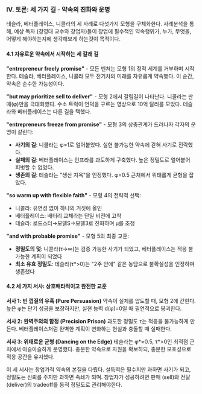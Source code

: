 ### **IV. 토론: 세 가지 길 - 약속의 진화와 운명**

테슬라, 베터플레이스, 니콜라의 세 사례로 다섯가지 모형을 구체화한다. 사례분석을 통해, 예상 독자 (경영대 교수와 창업자)들이 창업에 필수적인 약속행위가, 누가, 무엇을, 어떻게 해야하는지에 생각해보게 하는것이 목적이다.
#### **4.1 자유로운 약속에서 시작하는 세 갈래 길**

**"entrepreneur freely promise"** - 모든 벤처는 모형 1의 정적 세계를 거부하며 시작한다. 테슬라, 베터플레이스, 니콜라 모두 전기차의 미래를 자유롭게 약속했다. 이 순간, 약속은 순수한 가능성이다.

**"but may prioritize sell to deliver"** - 모형 2에서 갈림길이 나타난다. 니콜라는 판매(φ)만을 극대화했다. 수소 트럭이 언덕을 구르는 영상으로 10억 달러를 모았다. 테슬라와 베터플레이스는 다른 길을 택했다.

**"entrepreneurs freeze from promise"** - 모형 3의 상충관계가 드러나자 각자의 운명이 갈린다:

- **사기의 길**: 니콜라는 φ=1로 얼어붙었다. 실현 불가능한 약속에 갇혀 사기로 전락했다.
- **실패의 길**: 베터플레이스는 인프라를 과도하게 구축했다. 높은 정밀도로 얼어붙어 피벗할 수 없었다.
- **생존의 길**: 테슬라는 "생산 지옥"을 인정했다. φ=0.5 근처에서 위태롭게 균형을 잡았다.

**"so warm up with flexible faith"** - 모형 4의 전략적 선택:

- 니콜라: 유연성 없이 하나의 거짓에 올인
- 베터플레이스: 배터리 교체라는 단일 비전에 고착
- 테슬라: 로드스터→모델S→모델3로 진화하며 μ를 조정

**"and with probable promise"** - 모형 5의 최종 교훈:

- **정밀도의 덫**: 니콜라(τ→∞)는 검증 가능한 사기가 되었고, 베터플레이스는 적응 불가능한 계획이 되었다
- **최소 유효 정밀도**: 테슬라(τ*>0)는 "2주 안에" 같은 농담으로 불확실성을 인정하며 생존했다

#### **4.2 세 가지 서사: 상호배타적이고 완전한 교훈**

**서사 1: 빈 껍질의 유혹 (Pure Persuasion)** 약속이 실체를 압도할 때, 모형 2에 갇힌다. 높은 φ는 단기 성공을 보장하지만, 실현 능력 d(φ)=0일 때 필연적으로 붕괴한다.

**서사 2: 완벽주의의 함정 (Precision Prison)** 과도한 정밀도 τ는 적응을 불가능하게 만든다. 베터플레이스처럼 완벽한 계획이 변화하는 현실과 충돌할 때 실패한다.

**서사 3: 위태로운 균형 (Dancing on the Edge)** 테슬라는 φ*≈0.5, τ*>0인 최적점 근처에서 아슬아슬하게 운영했다. 충분한 약속으로 자원을 확보하되, 충분한 모호성으로 적응 공간을 유지했다.

이 세 서사는 창업가적 약속의 본질을 다뤘다. 설득력은 필수지만 과하면 사기가 되고, 정밀도는 신뢰를 주지만 과하면 족쇄가 되며. 창업자가 성공하려면 판매 (sell)와 전달 (deliver)의 tradeoff를 동적 정밀도로 관리해야한다.